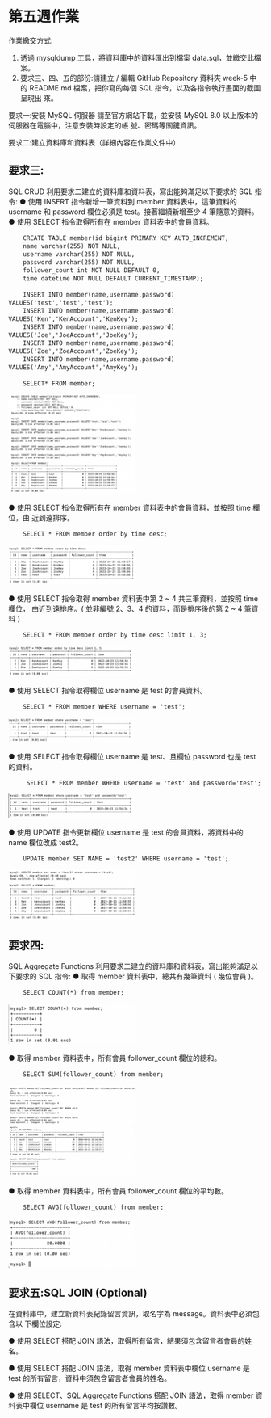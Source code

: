 第五週作業
======
作業繳交方式:
1. 透過 mysqldump 工具，將資料庫中的資料匯出到檔案 data.sql，並繳交此檔案。
2. 要求三、四、五的部份:請建立 / 編輯 GitHub Repository 資料夾 week-5 中的
README.md 檔案，把你寫的每個 SQL 指令，以及各指令執行畫面的截圖呈現出 來。

要求一:安裝 MySQL 伺服器
請至官方網站下載，並安裝 MySQL 8.0 以上版本的伺服器在電腦中，注意安裝時設定的帳 號、密碼等關鍵資訊。

要求二:建立資料庫和資料表（詳細內容在作業文件中）

要求三:
------
SQL CRUD 利用要求二建立的資料庫和資料表，寫出能夠滿足以下要求的 SQL 指令:
● 使用 INSERT 指令新增一筆資料到 member 資料表中，這筆資料的 username 和 password 欄位必須是 test。接著繼續新增至少 4 筆隨意的資料。
● 使用 SELECT 指令取得所有在 member 資料表中的會員資料。
        
        CREATE TABLE member(id bigint PRIMARY KEY AUTO_INCREMENT,
        name varchar(255) NOT NULL,
        username varchar(255) NOT NULL,
        password varchar(255) NOT NULL,
        follower_count int NOT NULL DEFAULT 0,
        time datetime NOT NULL DEFAULT CURRENT_TIMESTAMP);

        INSERT INTO member(name,username,password) VALUES('test','test','test');
        INSERT INTO member(name,username,password) VALUES('Ken','KenAccount','KenKey');
        INSERT INTO member(name,username,password) VALUES('Joe','JoeAccount','JoeKey');
        INSERT INTO member(name,username,password) VALUES('Zoe','ZoeAccount','ZoeKey');
        INSERT INTO member(name,username,password) VALUES('Amy','AmyAccount','AmyKey');

        SELECT* FROM member;
        
<img src="https://github.com/mo-guai/front-end-beginner/blob/main/week05/week05-img/Week05-3-1.png" width="50%">


● 使用 SELECT 指令取得所有在 member 資料表中的會員資料，並按照 time 欄位，由
近到遠排序。

        SELECT * FROM member order by time desc;
        
<img src="https://github.com/mo-guai/front-end-beginner/blob/main/week05/week05-img/Week05-3-2.png" width="50%">


● 使用 SELECT 指令取得 member 資料表中第 2 ~ 4 共三筆資料，並按照 time 欄位，
由近到遠排序。( 並非編號 2、3、4 的資料，而是排序後的第 2 ~ 4 筆資料 )

        SELECT * FROM member order by time desc limit 1, 3;
        
<img src="https://github.com/mo-guai/front-end-beginner/blob/main/week05/week05-img/Week05-3-3.png" width="50%">


● 使用 SELECT 指令取得欄位 username 是 test 的會員資料。

        SELECT * FROM member WHERE username = 'test';
        
<img src="https://github.com/mo-guai/front-end-beginner/blob/main/week05/week05-img/Week05-3-4.png" width="50%">

       
        
        
● 使用 SELECT 指令取得欄位 username 是 test、且欄位 password 也是 test 的資料。

         SELECT * FROM member WHERE username = 'test' and password='test';
         
<img src="https://github.com/mo-guai/front-end-beginner/blob/main/week05/week05-img/Week05-3-5.png" width="50%">


● 使用 UPDATE 指令更新欄位 username 是 test 的會員資料，將資料中的 name 欄位改成 test2。

        UPDATE member SET NAME = 'test2' WHERE username = 'test';
        
<img src="https://github.com/mo-guai/front-end-beginner/blob/main/week05/week05-img/Week05-3-6.png" width="50%">





要求四:
------
SQL Aggregate Functions 利用要求二建立的資料庫和資料表，寫出能夠滿足以下要求的 SQL 指令:
● 取得 member 資料表中，總共有幾筆資料 ( 幾位會員 )。

        SELECT COUNT(*) from member;

<img src="https://github.com/mo-guai/front-end-beginner/blob/main/week05/week05-img/Week05-4-1.png" width="50%">



● 取得 member 資料表中，所有會員 follower_count 欄位的總和。

        SELECT SUM(follower_count) from member;

<img src="https://github.com/mo-guai/front-end-beginner/blob/main/week05/week05-img/Week05-4-2.png" width="50%">



● 取得 member 資料表中，所有會員 follower_count 欄位的平均數。

        SELECT AVG(follower_count) from member;

<img src="https://github.com/mo-guai/front-end-beginner/blob/main/week05/week05-img/Week05-4-3.png" width="50%">




要求五:SQL JOIN (Optional)
------
在資料庫中，建立新資料表紀錄留言資訊，取名字為 message。資料表中必須包含以
下欄位設定:


● 使用 SELECT 搭配 JOIN 語法，取得所有留言，結果須包含留言者會員的姓名。



● 使用 SELECT 搭配 JOIN 語法，取得 member 資料表中欄位 username 是 test 的所有留言，資料中須包含留言者會員的姓名。



● 使用 SELECT、SQL Aggregate Functions 搭配 JOIN 語法，取得 member 資料表中欄位 username 是 test 的所有留言平均按讚數。




